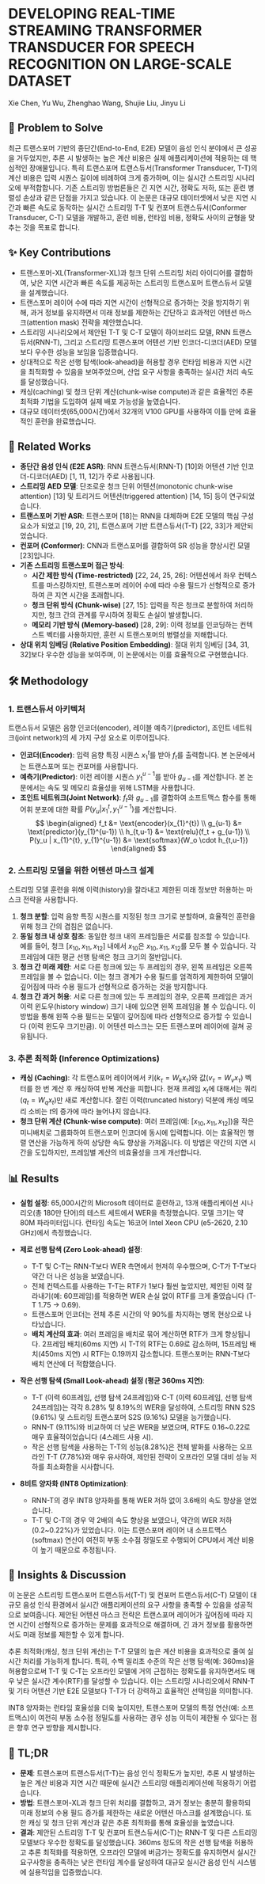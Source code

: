 # DEVELOPING REAL-TIME STREAMING TRANSFORMER TRANSDUCER FOR SPEECH RECOGNITION ON LARGE-SCALE DATASET

Xie Chen, Yu Wu, Zhenghao Wang, Shujie Liu, Jinyu Li

## 🧩 Problem to Solve

최근 트랜스포머 기반의 종단간(End-to-End, E2E) 모델이 음성 인식 분야에서 큰 성공을 거두었지만, 추론 시 발생하는 높은 계산 비용은 실제 애플리케이션에 적용하는 데 핵심적인 장애물입니다. 특히 트랜스포머 트랜스듀서(Transformer Transducer, T-T)의 계산 비용은 입력 시퀀스 길이에 비례하여 크게 증가하며, 이는 실시간 스트리밍 시나리오에 부적합합니다. 기존 스트리밍 방법론들은 긴 지연 시간, 정확도 저하, 또는 훈련 병렬성 손상과 같은 단점을 가지고 있습니다. 이 논문은 대규모 데이터셋에서 낮은 지연 시간과 빠른 속도로 동작하는 실시간 스트리밍 T-T 및 컨포머 트랜스듀서(Conformer Transducer, C-T) 모델을 개발하고, 훈련 비용, 런타임 비용, 정확도 사이의 균형을 맞추는 것을 목표로 합니다.

## ✨ Key Contributions

- 트랜스포머-XL(Transformer-XL)과 청크 단위 스트리밍 처리 아이디어를 결합하여, 낮은 지연 시간과 빠른 속도를 제공하는 스트리밍 트랜스포머 트랜스듀서 모델을 설계했습니다.
- 트랜스포머 레이어 수에 따라 지연 시간이 선형적으로 증가하는 것을 방지하기 위해, 과거 정보를 유지하면서 미래 정보를 제한하는 간단하고 효과적인 어텐션 마스크(attention mask) 전략을 제안했습니다.
- 스트리밍 시나리오에서 제안된 T-T 및 C-T 모델이 하이브리드 모델, RNN 트랜스듀서(RNN-T), 그리고 스트리밍 트랜스포머 어텐션 기반 인코더-디코더(AED) 모델보다 우수한 성능을 보임을 입증했습니다.
- 상대적으로 작은 선행 탐색(look-ahead)을 허용할 경우 런타임 비용과 지연 시간을 최적화할 수 있음을 보여주었으며, 산업 요구 사항을 충족하는 실시간 처리 속도를 달성했습니다.
- 캐싱(caching) 및 청크 단위 계산(chunk-wise compute)과 같은 효율적인 추론 최적화 기법을 도입하여 실제 배포 가능성을 높였습니다.
- 대규모 데이터셋(65,000시간)에서 32개의 V100 GPU를 사용하여 이틀 만에 효율적인 훈련을 완료했습니다.

## 📎 Related Works

- **종단간 음성 인식 (E2E ASR)**: RNN 트랜스듀서(RNN-T) [10]와 어텐션 기반 인코더-디코더(AED) [1, 11, 12]가 주로 사용됩니다.
- **스트리밍 AED 모델**: 단조로운 청크 단위 어텐션(monotonic chunk-wise attention) [13] 및 트리거드 어텐션(triggered attention) [14, 15] 등이 연구되었습니다.
- **트랜스포머 기반 ASR**: 트랜스포머 [18]는 RNN을 대체하며 E2E 모델의 핵심 구성 요소가 되었고 [19, 20, 21], 트랜스포머 기반 트랜스듀서(T-T) [22, 33]가 제안되었습니다.
- **컨포머 (Conformer)**: CNN과 트랜스포머를 결합하여 SR 성능을 향상시킨 모델 [23]입니다.
- **기존 스트리밍 트랜스포머 접근 방식**:
  - **시간 제한 방식 (Time-restricted)** [22, 24, 25, 26]: 어텐션에서 좌우 컨텍스트를 마스킹하지만, 트랜스포머 레이어 수에 따라 수용 필드가 선형적으로 증가하여 큰 지연 시간을 초래합니다.
  - **청크 단위 방식 (Chunk-wise)** [27, 15]: 입력을 작은 청크로 분할하여 처리하지만, 청크 간의 관계를 무시하여 정확도 손실이 발생합니다.
  - **메모리 기반 방식 (Memory-based)** [28, 29]: 이력 정보를 인코딩하는 컨텍스트 벡터를 사용하지만, 훈련 시 트랜스포머의 병렬성을 저해합니다.
- **상대 위치 임베딩 (Relative Position Embedding)**: 절대 위치 임베딩 [34, 31, 32]보다 우수한 성능을 보여주며, 이 논문에서는 이를 효율적으로 구현했습니다.

## 🛠️ Methodology

### 1. 트랜스듀서 아키텍처

트랜스듀서 모델은 음향 인코더(encoder), 레이블 예측기(predictor), 조인트 네트워크(joint network)의 세 가지 구성 요소로 이루어집니다.

- **인코더(Encoder)**: 입력 음향 특징 시퀀스 $x_{1}^{t}$를 받아 $f_t$를 출력합니다. 본 논문에서는 트랜스포머 또는 컨포머를 사용합니다.
- **예측기(Predictor)**: 이전 레이블 시퀀스 $y_{1}^{u-1}$를 받아 $g_{u-1}$를 계산합니다. 본 논문에서는 속도 및 메모리 효율성을 위해 LSTM을 사용합니다.
- **조인트 네트워크(Joint Network)**: $f_t$와 $g_{u-1}$를 결합하여 소프트맥스 함수를 통해 어휘 분포에 대한 확률 $P(y_u | x_{1}^{t}, y_{1}^{u-1})$를 계산합니다.
  $$
  \begin{aligned}
  f_t &= \text{encoder}(x_{1}^{t}) \\
  g_{u-1} &= \text{predictor}(y_{1}^{u-1}) \\
  h_{t,u-1} &= \text{relu}(f_t + g_{u-1}) \\
  P(y_u | x_{1}^{t}, y_{1}^{u-1}) &= \text{softmax}(W_o \cdot h_{t,u-1})
  \end{aligned}
  $$

### 2. 스트리밍 모델을 위한 어텐션 마스크 설계

스트리밍 모델 훈련을 위해 이력(history)을 잘라내고 제한된 미래 정보만 허용하는 마스크 전략을 사용합니다.

1. **청크 분할**: 입력 음향 특징 시퀀스를 지정된 청크 크기로 분할하며, 효율적인 훈련을 위해 청크 간의 겹침은 없습니다.
2. **동일 청크 내 상호 참조**: 동일한 청크 내의 프레임들은 서로를 참조할 수 있습니다. 예를 들어, 청크 $[x_{10}, x_{11}, x_{12}]$ 내에서 $x_{10}$은 $x_{10}, x_{11}, x_{12}$를 모두 볼 수 있습니다. 각 프레임에 대한 평균 선행 탐색은 청크 크기의 절반입니다.
3. **청크 간 미래 제한**: 서로 다른 청크에 있는 두 프레임의 경우, 왼쪽 프레임은 오른쪽 프레임을 볼 수 없습니다. 이는 청크 경계가 수용 필드를 엄격하게 제한하여 모델이 깊어짐에 따라 수용 필드가 선형적으로 증가하는 것을 방지합니다.
4. **청크 간 과거 허용**: 서로 다른 청크에 있는 두 프레임의 경우, 오른쪽 프레임은 과거 이력 윈도우(history window) 크기 내에 있으면 왼쪽 프레임을 볼 수 있습니다. 이 방법을 통해 왼쪽 수용 필드는 모델이 깊어짐에 따라 선형적으로 증가할 수 있습니다 (이력 윈도우 크기만큼).
   이 어텐션 마스크는 모든 트랜스포머 레이어에 걸쳐 공유됩니다.

### 3. 추론 최적화 (Inference Optimizations)

- **캐싱 (Caching)**: 각 트랜스포머 레이어에서 키($k_{\tau} = W_k x_{\tau}$)와 값($v_{\tau} = W_v x_{\tau}$) 벡터를 한 번 계산 후 캐싱하여 반복 계산을 피합니다. 현재 프레임 $x_t$에 대해서는 쿼리($q_t = W_q x_t$)만 새로 계산합니다. 잘린 이력(truncated history) 덕분에 캐싱 메모리 소비는 $t$의 증가에 따라 늘어나지 않습니다.
- **청크 단위 계산 (Chunk-wise compute)**: 여러 프레임(예: $[x_{10}, x_{11}, x_{12}]$)을 작은 미니배치로 그룹화하여 트랜스포머 인코더에 동시에 입력합니다. 이는 효율적인 행렬 연산을 가능하게 하여 상당한 속도 향상을 가져옵니다. 이 방법은 약간의 지연 시간을 도입하지만, 프레임별 계산의 비효율성을 크게 개선합니다.

## 📊 Results

- **실험 설정**: 65,000시간의 Microsoft 데이터로 훈련하고, 13개 애플리케이션 시나리오(총 180만 단어)의 테스트 세트에서 WER을 측정했습니다. 모델 크기는 약 80M 파라미터입니다. 런타임 속도는 16코어 Intel Xeon CPU (e5-2620, 2.10 GHz)에서 측정했습니다.

- **제로 선행 탐색 (Zero Look-ahead) 설정**:

  - T-T 및 C-T는 RNN-T보다 WER 측면에서 현저히 우수했으며, C-T가 T-T보다 약간 더 나은 성능을 보였습니다.
  - 전체 컨텍스트를 사용하는 T-T는 RTF가 1보다 훨씬 높았지만, 제안된 이력 잘라내기(예: 60프레임)를 적용하면 WER 손실 없이 RTF를 크게 줄였습니다 (T-T 1.75 → 0.69).
  - 트랜스포머 인코더는 전체 추론 시간의 약 90%를 차지하는 병목 현상으로 나타났습니다.
  - **배치 계산의 효과**: 여러 프레임을 배치로 묶어 계산하면 RTF가 크게 향상됩니다. 2프레임 배치(60ms 지연) 시 T-T의 RTF는 0.69로 감소하며, 15프레임 배치(450ms 지연) 시 RTF는 0.19까지 감소합니다. 트랜스포머는 RNN-T보다 배치 연산에 더 적합했습니다.

- **작은 선행 탐색 (Small Look-ahead) 설정 (평균 360ms 지연)**:

  - T-T (이력 60프레임, 선행 탐색 24프레임)와 C-T (이력 60프레임, 선행 탐색 24프레임)는 각각 8.28% 및 8.19%의 WER을 달성하여, 스트리밍 RNN S2S (9.61%) 및 스트리밍 트랜스포머 S2S (9.16%) 모델을 능가했습니다.
  - RNN-T (9.11%)와 비교하여 더 낮은 WER을 보였으며, RTF도 0.16~0.22로 매우 효율적이었습니다 (4스레드 사용 시).
  - 작은 선행 탐색을 사용하는 T-T의 성능(8.28%)은 전체 발화를 사용하는 오프라인 T-T (7.78%)와 매우 유사하여, 제안된 전략이 오프라인 모델 대비 성능 저하를 최소화함을 시사합니다.

- **8비트 양자화 (INT8 Optimization)**:
  - RNN-T의 경우 INT8 양자화를 통해 WER 저하 없이 3.6배의 속도 향상을 얻었습니다.
  - T-T 및 C-T의 경우 약 2배의 속도 향상을 보였으나, 약간의 WER 저하(0.2~0.22%)가 있었습니다. 이는 트랜스포머 레이어 내 소프트맥스(softmax) 연산이 여전히 부동 소수점 정밀도로 수행되어 CPU에서 계산 비용이 높기 때문으로 추정됩니다.

## 🧠 Insights & Discussion

이 논문은 스트리밍 트랜스포머 트랜스듀서(T-T) 및 컨포머 트랜스듀서(C-T) 모델이 대규모 음성 인식 환경에서 실시간 애플리케이션의 요구 사항을 충족할 수 있음을 성공적으로 보여줍니다. 제안된 어텐션 마스크 전략은 트랜스포머 레이어가 깊어짐에 따라 지연 시간이 선형적으로 증가하는 문제를 효과적으로 해결하며, 긴 과거 정보를 활용하면서도 미래 정보를 제한할 수 있게 합니다.

추론 최적화(캐싱, 청크 단위 계산)는 T-T 모델의 높은 계산 비용을 효과적으로 줄여 실시간 처리를 가능하게 합니다. 특히, 수백 밀리초 수준의 작은 선행 탐색(예: 360ms)을 허용함으로써 T-T 및 C-T는 오프라인 모델에 거의 근접하는 정확도를 유지하면서도 매우 낮은 실시간 계수(RTF)를 달성할 수 있습니다. 이는 스트리밍 시나리오에서 RNN-T 및 기타 어텐션 기반 E2E 모델보다 T-T가 더 강력하고 효율적인 선택임을 의미합니다.

INT8 양자화는 런타임 효율성을 더욱 높이지만, 트랜스포머 모델의 특정 연산(예: 소프트맥스)이 여전히 부동 소수점 정밀도를 사용하는 경우 성능 이득이 제한될 수 있다는 점은 향후 연구 방향을 제시합니다.

## 📌 TL;DR

- **문제**: 트랜스포머 트랜스듀서(T-T)는 음성 인식 정확도가 높지만, 추론 시 발생하는 높은 계산 비용과 지연 시간 때문에 실시간 스트리밍 애플리케이션에 적용하기 어렵습니다.
- **방법**: 트랜스포머-XL과 청크 단위 처리를 결합하고, 과거 정보는 충분히 활용하되 미래 정보의 수용 필드 증가를 제한하는 새로운 어텐션 마스크를 설계했습니다. 또한 캐싱 및 청크 단위 계산과 같은 추론 최적화를 통해 효율성을 높였습니다.
- **결과**: 제안된 스트리밍 T-T 및 컨포머 트랜스듀서(C-T)는 RNN-T 및 다른 스트리밍 모델보다 우수한 정확도를 달성했습니다. 360ms 정도의 작은 선행 탐색을 허용하고 추론 최적화를 적용하면, 오프라인 모델에 버금가는 정확도를 유지하면서 실시간 요구사항을 충족하는 낮은 런타임 계수를 달성하여 대규모 실시간 음성 인식 시스템에 실용적임을 입증했습니다.
